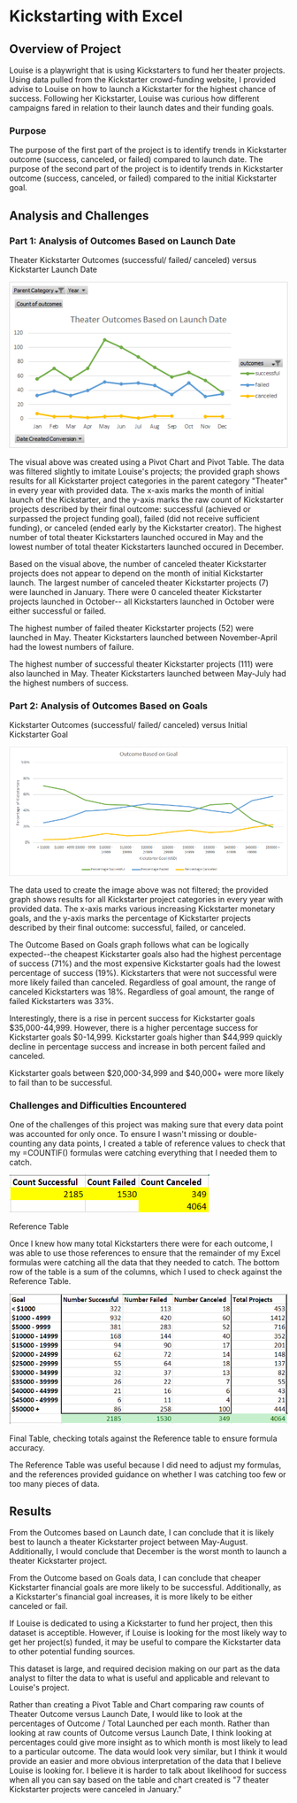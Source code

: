 # Kickstarting with Excel

## Overview of Project

Louise is a playwright that is using Kickstarters to fund her theater projects. Using data pulled from the Kickstarter crowd-funding website, I provided advise to Louise on how to launch a Kickstarter for the highest chance of success. Following her Kickstarter, Louise was curious how different campaigns fared in relation to their launch dates and their funding goals.

### Purpose

The purpose of the first part of the project is to identify trends in Kickstarter outcome (success, canceled, or failed) compared to launch date. The purpose of the second part of the project is to identify trends in Kickstarter outcome (success, canceled, or failed) compared to the initial Kickstarter goal.

## Analysis and Challenges

### Part 1: Analysis of Outcomes Based on Launch Date

Theater Kickstarter Outcomes (successful/ failed/ canceled) versus Kickstarter Launch Date

![Theater Outcomes vs Launch](https://github.com/cewarkentin/kickstarter-analysis/blob/main/Theater%20Outcomes%20vs%20Launch.png)

The visual above was created using a Pivot Chart and Pivot Table. The data was filtered slightly to imitate Louise's projects; the provided graph shows results for all Kickstarter project categories in the parent category "Theater" in every year with provided data. The x-axis marks the month of initial launch of the Kickstarter, and the y-axis marks the raw count of Kickstarter projects described by their final outcome: successful (achieved or surpassed the project funding goal), failed (did not receive sufficient funding), or canceled (ended early by the Kickstarter creator). The highest number of total theater Kickstarters launched occured in May and the lowest number of total theater Kickstarters launched occured in December.

Based on the visual above, the number of canceled theater Kickstarter projects does not appear to depend on the month of initial Kickstarter launch. The largest number of canceled theater Kickstarter projects (7) were launched in January. There were 0 canceled theater Kickstarter projects launched in October-- all Kickstarters launched in October were either successful or failed.

The highest number of failed theater Kickstarter projects (52) were launched in May. Theater Kickstarters launched between November-April had the lowest numbers of failure.

The highest number of successful theater Kickstarter projects (111) were also launched in May. Theater Kickstarters launched between May-July had the highest numbers of success.

### Part 2: Analysis of Outcomes Based on Goals

Kickstarter Outcomes (successful/ failed/ canceled) versus Initial Kickstarter Goal

![Outcomes vs Goals](https://github.com/cewarkentin/kickstarter-analysis/blob/main/Outcomes%20vs%20Goals.png)

The data used to create the image above was not filtered; the provided graph shows results for all Kickstarter project categories in every year with provided data. The x-axis marks various increasing Kickstarter monetary goals, and the y-axis marks the percentage of Kickstarter projects described by their final outcome: successful, failed, or canceled.

The Outcome Based on Goals graph follows what can be logically expected--the cheapest Kickstarter goals also had the highest percentage of success (71%) and the most expensive Kickstarter goals had the lowest percentage of success (19%). Kickstarters that were not successful were more likely failed than canceled. Regardless of goal amount, the range of canceled Kickstarters was 18%. Regardless of goal amount, the range of failed Kickstarters was 33%.

Interestingly, there is a rise in percent success for Kickstarter goals $35,000-44,999. However, there is a higher percentage success for Kickstarter goals $0-14,999. Kickstarter goals higher than $44,999 quickly decline in percentage success and increase in both percent failed and canceled.

Kickstarter goals between $20,000-34,999 and $40,000+ were more likely to fail than to be successful.

### Challenges and Difficulties Encountered

One of the challenges of this project was making sure that every data point was accounted for only once. To ensure I wasn't missing or double-counting any data points, I created a table of reference values to check that my =COUNTIF() formulas were catching everything that I needed them to catch. 

![Reference table](https://github.com/cewarkentin/kickstarter-analysis/blob/main/Reference%20table.png)

Reference Table

Once I knew how many total Kickstarters there were for each outcome, I was able to use those references to ensure that the remainder of my Excel formulas were catching all the data that they needed to catch. The bottom row of the table is a sum of the columns, which I used to check against the Reference Table.

![Excel comparing to reference table](https://github.com/cewarkentin/kickstarter-analysis/blob/main/Excel%20comparing%20to%20reference%20table.png)

Final Table, checking totals against the Reference table to ensure formula accuracy.

The Reference Table was useful because I did need to adjust my formulas, and the references provided guidance on whether I was catching too few or too many pieces of data. 

## Results

From the Outcomes based on Launch date, I can conclude that it is likely best to launch a theater Kickstarter project between May-August. Additionally, I would conclude that December is the worst month to launch a theater Kickstarter project. 

From the Outcome based on Goals data, I can conclude that cheaper Kickstarter financial goals are more likely to be successful. Additionally, as a Kickstarter's financial goal increases, it is more likely to be either canceled or fail.

If Louise is dedicated to using a Kickstarter to fund her project, then this dataset is acceptible. However, if Louise is looking for the most likely way to get her project(s) funded, it may be useful to compare the Kickstarter data to other potential funding sources.

This dataset is large, and required decision making on our part as the data analyst to filter the data to what is useful and applicable and relevant to Louise's project.

Rather than creating a Pivot Table and Chart comparing raw counts of Theater Outcome versus Launch Date, I would like to look at the percentages of Outcome / Total Launched per each month. Rather than looking at raw counts of Outcome versus Launch Date, I think looking at percentages could give more insight as to which month is most likely to lead to a particular outcome. The data would look very similar, but I think it would provide an easier and more obvious interpretation of the data that I believe Louise is looking for. I believe it is harder to talk about likelihood for success when all you can say based on the table and chart created is "7 theater Kickstarter projects were canceled in January."
